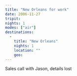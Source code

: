 ```yaml
---
title: "New Orleans for work"
date: 2006-11-27
tripit:
nights: 1
modes: ["air"]
destinations:
  -
    title: "New Orleans"
    nights: 1
    location: ""
    geo:
---
```


Sales call with Jason, details lost
